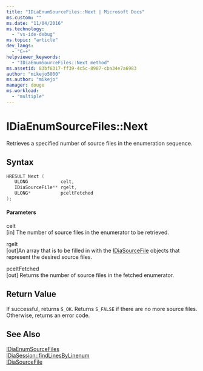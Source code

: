 ```yaml
---
title: "IDiaEnumSourceFiles::Next | Microsoft Docs"
ms.custom: ""
ms.date: "11/04/2016"
ms.technology: 
  - "vs-ide-debug"
ms.topic: "article"
dev_langs: 
  - "C++"
helpviewer_keywords: 
  - "IDiaEnumSourceFiles::Next method"
ms.assetid: 83bf6317-ff39-4c5c-8987-cba34e7a6983
author: "mikejo5000"
ms.author: "mikejo"
manager: douge
ms.workload: 
  - "multiple"
---
```

# IDiaEnumSourceFiles::Next
Retrieves a specified number of source files in the enumeration sequence.  
  
## Syntax  
  
```C++  
HRESULT Next (   
   ULONG            celt,  
   IDiaSourceFile** rgelt,  
   ULONG*           pceltFetched  
);  
```  
  
#### Parameters  
 celt  
 [in] The number of source files in the enumerator to be retrieved.  
  
 rgelt  
 [out]An array that is to be filled in with the [IDiaSourceFile](../../debugger/debug-interface-access/idiasourcefile.md) objects that represent the desired source files.  
  
 pceltFetched  
 [out] Returns the number of source files in the fetched enumerator.  
  
## Return Value  
 If successful, returns `S_OK`. Returns `S_FALSE` if there are no more source files. Otherwise, returns an error code.  
  
## See Also  
 [IDiaEnumSourceFiles](../../debugger/debug-interface-access/idiaenumsourcefiles.md)   
 [IDiaSession::findLinesByLinenum](../../debugger/debug-interface-access/idiasession-findlinesbylinenum.md)   
 [IDiaSourceFile](../../debugger/debug-interface-access/idiasourcefile.md)